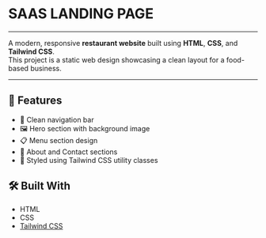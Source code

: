 

# SAAS LANDING PAGE
____________________

A modern, responsive **restaurant website** built using **HTML**, **CSS**, and **Tailwind CSS**.  
This project is a static web design showcasing a clean layout for a food-based business.

---

## 🚀 Features

- 🧭 Clean navigation bar
- 🖼️ Hero section with background image
- 📋 Menu section design
- 🧾 About and Contact sections
- 🎨 Styled using Tailwind CSS utility classes

  
## 🛠️ Built With

- HTML
- CSS
- [Tailwind CSS](https://tailwindcss.com/)



